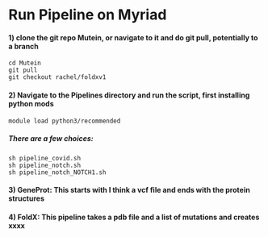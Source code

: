 # Run Pipeline on Myriad


#### 1) clone the git repo Mutein, or navigate to it and do git pull, potentially to a branch
```
cd Mutein
git pull
git checkout rachel/foldxv1
```
#### 2) Navigate to the Pipelines directory and run the script, first installing python mods
```
module load python3/recommended
```
##### There are a few choices:
```
sh pipeline_covid.sh
sh pipeline_notch.sh
sh pipeline_notch_NOTCH1.sh
```
#### 3) GeneProt: This starts with I think a vcf file and ends with the protein structures
#### 4) FoldX: This pipeline takes a pdb file and a list of mutations and creates xxxx